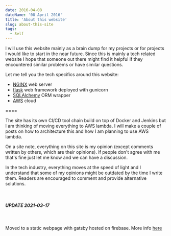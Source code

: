 ```yaml
---
date: 2016-04-08
dateName: '08 April 2016'
title: 'About this website'
slug: about-this-site
tags:
  - Self
---
```



I will use this website mainly as a brain dump for my projects or for projects I would like to start in the near future. Since this is mainly a tech related website I hope that someone out there might find it helpful if they encountered similar problems or have similar questions.

Let me tell you the tech specifics around this website:


 - [NGINX](https://www.nginx.com/resources/wiki/start/index.html) web server
 - [flask](http://flask.pocoo.org/) web framework deployed with gunicorn
 - [SQLAlchemy](https://www.sqlalchemy.org/) ORM wrapper
 - [AWS](https://aws.amazon.com/) cloud

====

The site has its own CI/CD tool chain build on top of Docker and Jenkins but I am thinking of moving everything to AWS lambda. I will make a couple of posts on how to architecture this and how I am planning to use AWS lambda.

On a site note, everything on this site is my opinion (except comments written by others, which are their opinions). If people don't agree with me that's fine just let me know and we can have a discussion.

In the tech industry, everything moves at the speed of light and I understand that some of my opinions might be outdated by the time I write them. Readers are encouraged to comment and provide alternative solutions.

<br />

##### UPDATE 2021-03-17

<br />

Moved to a static webpage with gatsby hosted on firebase. More info [here](https://donchev.is/post/switching-from-flask-to-gatsby)

